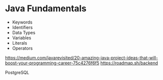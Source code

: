 # Java Fundamentals

- Keywords 
- Identifiers
- Data Types 
- Variables 
- Literals 
- Operators

 
https://medium.com/javarevisited/20-amazing-java-project-ideas-that-will-boost-your-programming-career-75c4276f6f5
https://roadmap.sh/backend

PostgreSQL 
  
       
   
      
     
  
